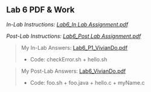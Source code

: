 ## Lab 6 PDF & Work

*In-Lab Instructions: [Lab6_In Lab Assignment.pdf](https://github.com/odnaiviv/CSC3320/blob/main/Labs/Lab%2006/Lab6_In%20Lab%20Assignment.pdf)*

*Post-Lab Instructions: [Lab6_Post Lab Assignment.pdf](https://github.com/odnaiviv/CSC3320/blob/main/Labs/Lab%2006/Lab6_Post%20Lab%20Assignment.pdf)*

>My In-Lab Answers: [Lab6_P1_VivianDo.pdf](https://github.com/odnaiviv/CSC3320/blob/main/Labs/Lab%2006/Lab6_P1_VivianDo.pdf)
>* Code: checkError.sh + hello.sh


>My Post-Lab Answers: [Lab6_VivianDo.pdf](https://github.com/odnaiviv/CSC3320/blob/main/Labs/Lab%2006/Lab6_VivianDo.pdf)
>* Code: foo.sh + foo.java + hello.c + myName.c
